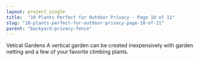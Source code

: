 ```yaml
---
layout: project_single
title:  "10 Plants Perfect for Outdoor Privacy - Page 10 of 11"
slug: "10-plants-perfect-for-outdoor-privacy-page-10-of-11"
parent: "backyard-privacy-fence"
---
```

Vetical Gardens A vertical garden can be created inexpensively with garden netting and a few of your favorite climbing plants.